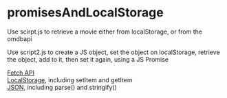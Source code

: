 # promisesAndLocalStorage

Use scirpt.js to retrieve a movie either from localStorage, or from the omdbapi

Use script2.js to create a JS object, set the object on localStorage, retrieve the object, add to it, then set it again, using a JS Promise

[Fetch API](https://developer.mozilla.org/en-US/docs/Web/API/Fetch_API) </br>
[LocalStorage](https://developer.mozilla.org/en-US/docs/Web/API/Window/localStorage), including setItem and getItem </br>
[JSON](https://developer.mozilla.org/en-US/docs/Web/JavaScript/Reference/Global_Objects/JSON), including parse() and stringify()

